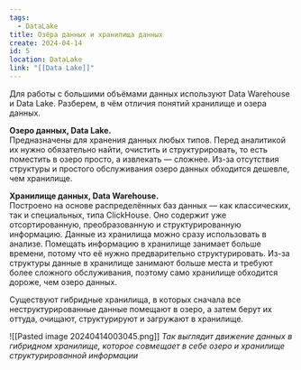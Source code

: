 ```yaml
---
tags:
  - DataLake
title: Озёра данных и хранилища данных
create: 2024-04-14
id: 5
location: DataLake
link: "[[Data Lake]]"
---
```


Для работы с большими объёмами данных используют Data Warehouse и Data Lake. Разберем, в чём отличия понятий хранилище и озера данных.  
  
**Озеро данных, Data Lake.**  
Предназначены для хранения данных любых типов. Перед аналитикой их нужно обязательно найти, очистить и структурировать, то есть поместить в озеро просто, а извлекать — сложнее. Из-за отсутствия структуры и простого обслуживания озеро данных обходится дешевле, чем хранилище.  
  
**Хранилище данных, Data Warehouse.**  
Построено на основе распределённых баз данных — как классических, так и специальных, типа ClickHouse. Оно содержит уже отсортированную, преобразованную и структурированную информацию. Данные из хранилища можно сразу использовать в анализе. Помещать информацию в хранилище занимает больше времени, потому что её нужно предварительно структурировать. Из-за структуры данные в хранилище занимают больше места и требуют более сложного обслуживания, поэтому само хранилище обходится дороже, чем озеро данных.  
  
Существуют гибридные хранилища, в которых сначала все неструктурированные данные помещают в озеро, а затем берут их оттуда, очищают, структурируют и загружают в хранилище.

![[Pasted image 20240414003045.png]]
*Так выглядит движение данных в гибридном хранилище, которое совмещает в себе озеро и хранилище структурированной информации*

